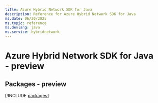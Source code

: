 ```yaml
---
title: Azure Hybrid Network SDK for Java
description: Reference for Azure Hybrid Network SDK for Java
ms.date: 06/20/2025
ms.topic: reference
ms.devlang: java
ms.service: hybridnetwork
---
```

# Azure Hybrid Network SDK for Java - preview
## Packages - preview
[!INCLUDE [packages](hybrid-network-index.md)]